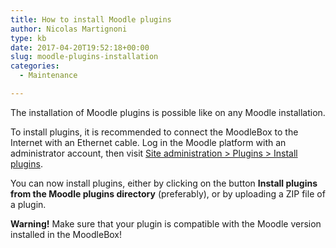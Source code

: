 ```yaml
---
title: How to install Moodle plugins
author: Nicolas Martignoni
type: kb
date: 2017-04-20T19:52:18+00:00
slug: moodle-plugins-installation
categories:
  - Maintenance

---
```

The installation of Moodle plugins is possible like on any Moodle installation.

To install plugins, it is recommended to connect the MoodleBox to the Internet with an Ethernet cable. Log in the Moodle platform with an administrator account, then visit [Site administration > Plugins > Install plugins][1].

You can now install plugins, either by clicking on the button __Install plugins from the Moodle plugins directory__ (preferably), or by uploading a ZIP file of a plugin.

__Warning!__ Make sure that your plugin is compatible with the Moodle version installed in the MoodleBox!

 [1]: http://moodlebox.home/admin/tool/installaddon/index.php
